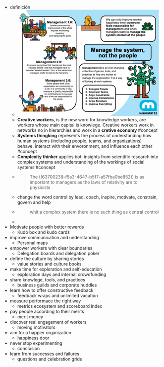 - definición
	- ![image.png](../assets/image_1668283821107_0.png)
	- **Creative workers**, is the new word for  knowledge workers, are workers whose main capital is knowlege. Creative workers work in networks no in hierarchies and work in a **cretive economy** #concept
	- **Systems thingking** represents the process of understanding how human systems (including people, teams, and organizations) behave, interact with their envoronment, and influence each other #concept
	- **Complexity thinker** applies bot: insights from scientific research into complex systems and understanding of the workings of social systems #concept
	- > The ((63700238-f5a3-4647-b5f7-a57fba0be852)) is as important to managers as the laws of relativity are to physicists
	- change the word control by lead, coach, inspire, motivate, constrain, govern and help
	- >whit a complex system there is no such thing as central control
	-
- Motivate people with better rewards
	- Kudo box and kudo cards
- improve communication and understanding
	- Personal maps
- empower workers with clear boundaries
	- Delegation boards and delegation poker
- define the culture by sharing stories
	- value stories and culture books
- make time for exploration and self-education
	- exploration days and internal crowdfunding
- share knowlege, tools, and practices
	- business guilds and corporate huddles
- learn how to offer constructive feedback
	- feedback wraps and unlimited vacation
- measure performace the right way
	- metrics ecosystem and scoreboard index
- pay people according to their merits
	- merit money
- discover real engagement of workers
	- moving motivators
- aim for a happier organization
	- happiness door
- never stop experimenting
	- conclusion
- learn from successes and failures
	- questions and celebration grids